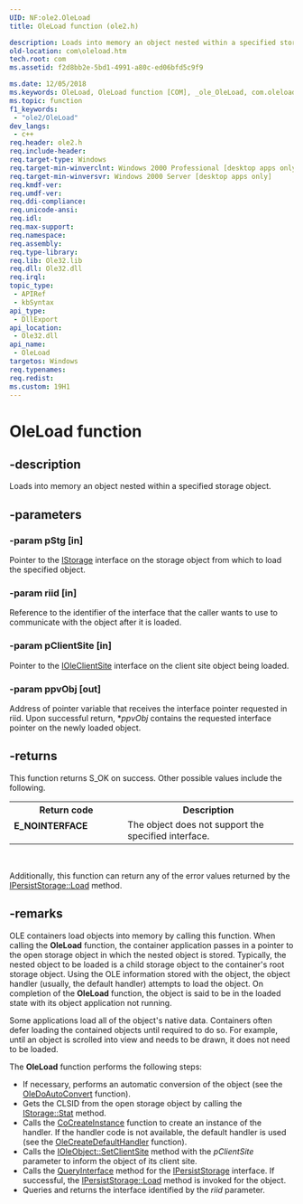 ```yaml
---
UID: NF:ole2.OleLoad
title: OleLoad function (ole2.h)

description: Loads into memory an object nested within a specified storage object.
old-location: com\oleload.htm
tech.root: com
ms.assetid: f2d8bb2e-5bd1-4991-a80c-ed06bfd5c9f9

ms.date: 12/05/2018
ms.keywords: OleLoad, OleLoad function [COM], _ole_OleLoad, com.oleload, ole2/OleLoad
ms.topic: function
f1_keywords: 
 - "ole2/OleLoad"
dev_langs:
 - c++
req.header: ole2.h
req.include-header: 
req.target-type: Windows
req.target-min-winverclnt: Windows 2000 Professional [desktop apps only]
req.target-min-winversvr: Windows 2000 Server [desktop apps only]
req.kmdf-ver: 
req.umdf-ver: 
req.ddi-compliance: 
req.unicode-ansi: 
req.idl: 
req.max-support: 
req.namespace: 
req.assembly: 
req.type-library: 
req.lib: Ole32.lib
req.dll: Ole32.dll
req.irql: 
topic_type:
 - APIRef
 - kbSyntax
api_type:
 - DllExport
api_location:
 - Ole32.dll
api_name:
 - OleLoad
targetos: Windows
req.typenames: 
req.redist: 
ms.custom: 19H1
---
```


# OleLoad function


## -description


Loads into memory an object nested within a specified storage object.


## -parameters




### -param pStg [in]

Pointer to the <a href="https://docs.microsoft.com/windows/desktop/api/objidl/nn-objidl-istorage">IStorage</a> interface on the storage object from which to load the specified object.


### -param riid [in]

Reference to the identifier of the interface that the caller wants to use to communicate with the object after it is loaded.


### -param pClientSite [in]

Pointer to the <a href="https://docs.microsoft.com/windows/desktop/api/oleidl/nn-oleidl-ioleclientsite">IOleClientSite</a> interface on the client site object being loaded.


### -param ppvObj [out]

Address of pointer variable that receives the interface pointer requested in riid. Upon successful return, *<i>ppvObj</i> contains the requested interface pointer on the newly loaded object.


## -returns



This function returns S_OK on success. Other possible values include the following.

<table>
<tr>
<th>Return code</th>
<th>Description</th>
</tr>
<tr>
<td width="40%">
<dl>
<dt><b>E_NOINTERFACE</b></dt>
</dl>
</td>
<td width="60%">
The object does not support the specified interface.

</td>
</tr>
</table>
 

Additionally, this function can return any of the error values returned by the <a href="https://docs.microsoft.com/windows/desktop/api/objidl/nf-objidl-ipersiststorage-load">IPersistStorage::Load</a> method.




## -remarks



OLE containers load objects into memory by calling this function. When calling the <b>OleLoad</b> function, the container application passes in a pointer to the open storage object in which the nested object is stored. Typically, the nested object to be loaded is a child storage object to the container's root storage object. Using the OLE information stored with the object, the object handler (usually, the default handler) attempts to load the object. On completion of the <b>OleLoad</b> function, the object is said to be in the loaded state with its object application not running.

Some applications load all of the object's native data. Containers often defer loading the contained objects until required to do so. For example, until an object is scrolled into view and needs to be drawn, it does not need to be loaded.

The <b>OleLoad</b> function performs the following steps:

<ul>
<li>If necessary, performs an automatic conversion of the object (see the <a href="https://docs.microsoft.com/windows/desktop/api/ole2/nf-ole2-oledoautoconvert">OleDoAutoConvert</a> function).</li>
<li>Gets the CLSID from the open storage object by calling the <a href="https://docs.microsoft.com/windows/desktop/api/objidl/nf-objidl-istorage-stat">IStorage::Stat</a> method.</li>
<li> Calls the <a href="https://docs.microsoft.com/windows/desktop/api/combaseapi/nf-combaseapi-cocreateinstance">CoCreateInstance</a> function to create an instance of the handler. If the handler code is not available, the default handler is used (see the <a href="https://docs.microsoft.com/windows/desktop/api/ole2/nf-ole2-olecreatedefaulthandler">OleCreateDefaultHandler</a> function).</li>
<li>Calls the <a href="https://docs.microsoft.com/windows/desktop/api/oleidl/nf-oleidl-ioleobject-setclientsite">IOleObject::SetClientSite</a> method with the <i>pClientSite</i> parameter to inform the object of its client site.</li>
<li>Calls the <a href="https://docs.microsoft.com/windows/desktop/api/unknwn/nf-unknwn-iunknown-queryinterface(q_)">QueryInterface</a> method for the <a href="https://docs.microsoft.com/windows/desktop/api/objidl/nn-objidl-ipersiststorage">IPersistStorage</a> interface. If successful, the <a href="https://docs.microsoft.com/windows/desktop/api/objidl/nf-objidl-ipersiststorage-load">IPersistStorage::Load</a> method is invoked for the object.</li>
<li>Queries and returns the interface identified by the <i>riid</i> parameter.</li>
</ul>


